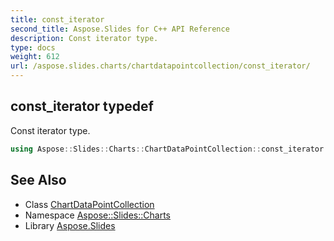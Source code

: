 ```yaml
---
title: const_iterator
second_title: Aspose.Slides for C++ API Reference
description: Const iterator type.
type: docs
weight: 612
url: /aspose.slides.charts/chartdatapointcollection/const_iterator/
---
```

## const_iterator typedef


Const iterator type.

```cpp
using Aspose::Slides::Charts::ChartDataPointCollection::const_iterator =  typename iterator_holder_type::const_iterator
```

## See Also

* Class [ChartDataPointCollection](../)
* Namespace [Aspose::Slides::Charts](../../)
* Library [Aspose.Slides](../../../)